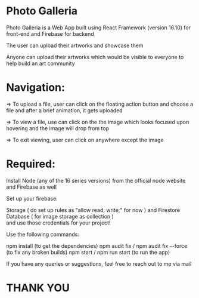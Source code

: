 # Photo Galleria

Photo Galleria is a Web App built using React Framework (version 16.10) for front-end and Firebase for backend

The user can upload their artworks and showcase them

Anyone can upload their artworks which would be visible to everyone to help build an art community 

# Navigation:

=> To upload a file, user can click on the floating action button and choose a file and after a brief animation, it gets uploaded

=> To view a file, use can click on the the image which looks focused upon hovering and the image will drop from top

=> To exit viewing, user can click on anywhere except the image


# Required:

Install Node (any of the 16 series versions) from the official node website and Firebase as well

Set up your firebase: 

Storage ( do set up rules as "allow read, write;" for now ) and Firestore Database ( for image storage as collection )  
and use those credentials for your project!

Use the following commands:

npm install (to get the dependencies)
npm audit fix / npm audit fix --force (to fix any broken builds)
npm start / npm run start (to run the app)

If you have any queries or suggestions, feel free to reach out to me via mail
# THANK YOU
